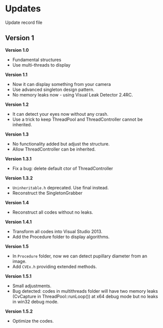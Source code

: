 # Updates
Update record file

## Version 1
**Version 1.0**
* Fundamental structures 
* Use multi-threads to display

**Version 1.1**
* Now it can display something from your camera
* Use advanced singleton design pattern.
* No memory leaks now - using Visual Leak Detector 2.4RC.

**Version 1.2**
* It can detect your eyes now without any crash.
* Use a trick to keep ThreadPool and ThreadController cannot be inherited.

**Version 1.3**
* No functionality added but adjust the structure.
* Allow ThreadController can be inherited.

**Version 1.3.1**
* Fix a bug: delete default ctor of ThreadController

**Version 1.3.2**
* `Uninheritable.h` deprecated. Use final instead.
* Reconstruct the SingletonGrabber

**Version 1.4**
* Reconstruct all codes without no leaks.

**Version 1.4.1**
* Transform all codes into Visual Studio 2013.
* Add the Procedure folder to display algorithms.

**Version 1.5**
* In `Procedure` folder, now we can detect pupillary diameter from an image.
* Add `CVEx.h` providing extended methods.

**Version 1.5.1**
* Small adjustments.
* Bug detected: codes in multithreads folder will have two memory leaks (CvCapture in ThreadPool::runLoop()) at x64 debug mode but no leaks in win32 debug mode.

**Version 1.5.2**
* Optimize the codes.